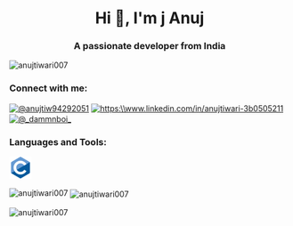 <h1 align="center">Hi 👋, I'm j Anuj</h1>
<h3 align="center">A passionate developer from India</h3>

<p align="left"> <img src="https://komarev.com/ghpvc/?username=anujtiwari007&label=Profile%20views&color=0e75b6&style=flat" alt="anujtiwari007" /> </p>

<h3 align="left">Connect with me:</h3>
<p align="left">
<a href="https://twitter.com/@anujtiw94292051" target="blank"><img align="center" src="https://raw.githubusercontent.com/rahuldkjain/github-profile-readme-generator/master/src/images/icons/Social/twitter.svg" alt="@anujtiw94292051" height="30" width="40" /></a>
<a href="https://linkedin.com/in/https:\\www.linkedin.com/in/anujtiwari-3b0505211" target="blank"><img align="center" src="https://raw.githubusercontent.com/rahuldkjain/github-profile-readme-generator/master/src/images/icons/Social/linked-in-alt.svg" alt="https:\\www.linkedin.com/in/anujtiwari-3b0505211" height="30" width="40" /></a>
<a href="https://instagram.com/@_dammnboi_" target="blank"><img align="center" src="https://raw.githubusercontent.com/rahuldkjain/github-profile-readme-generator/master/src/images/icons/Social/instagram.svg" alt="@_dammnboi_" height="30" width="40" /></a>
</p>

<h3 align="left">Languages and Tools:</h3>
<p align="left"> <a href="https://www.cprogramming.com/" target="_blank"> <img src="https://raw.githubusercontent.com/devicons/devicon/master/icons/c/c-original.svg" alt="c" width="40" height="40"/> </a> </p>

<p><img align="left" src="https://github-readme-stats.vercel.app/api/top-langs?username=anujtiwari007&show_icons=true&locale=en&layout=compact" alt="anujtiwari007" /></p>

<p>&nbsp;<img align="center" src="https://github-readme-stats.vercel.app/api?username=anujtiwari007&show_icons=true&locale=en" alt="anujtiwari007" /></p>

<p><img align="center" src="https://github-readme-streak-stats.herokuapp.com/?user=anujtiwari007&" alt="anujtiwari007" /></p>
